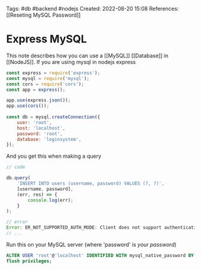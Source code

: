 Tags: #db #backend #nodejs 
Created: 2022-08-20 15:08
References: [[Reseting MySQL Password]]

# Express MySQL
This note describes how you can use a [[MySQL]] [[Database]] in [[NodeJS]]. If you are using mysql in nodejs express

```js
const express = require('express');
const mysql = require('mysql');
const cors = require('cors');
const app = express();

app.use(express.json());
app.use(cors());
  
const db = mysql.createConnection({
	user: 'root',
	host: 'localhost',
	password: 'root',
	database: 'loginsystem',
});
```

And you get this when making a query

```js
// code

db.query(
	'INSERT INTO users (username, password) VALUES (?, ?)',
	[username, password],
	(err, res) => {
		console.log(err);
	}
);

// error
Error: ER_NOT_SUPPORTED_AUTH_MODE: Client does not support authentication protocol requested by server; consider upgrading MySQL client
// ...
```

Run this on your MySQL server (where 'password' is _your password_)

```sql
ALTER USER 'root'@'localhost' IDENTIFIED WITH mysql_native_password BY 'password';
flush privileges;
```